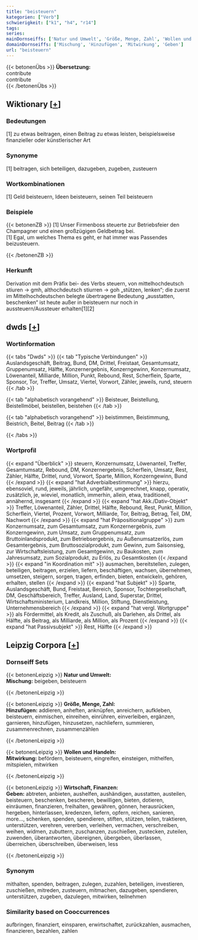 ```yaml
---
title: "beisteuern"
kategorien: ["Verb"]
schwierigkeit: ["k1", "h4", "r14"]
tags:
series:
mainDornseiffs: ['Natur und Umwelt', 'Größe, Menge, Zahl', 'Wollen und Handeln', 'Wirtschaft, Finanzen']
domainDornseiffs: ['Mischung', 'Hinzufügen', 'Mitwirkung', 'Geben']
url: "beisteuern"
---
```


{{< betonenÜbs >}}
**Übersetzung:**  
contribute  
contribute  
{{< /betonenÜbs >}}

## Wiktionary [[+](https://de.wiktionary.org/wiki/beisteuern)]

### Bedeutungen
[1] zu etwas beitragen, einen Beitrag zu etwas leisten, beispielsweise finanzieller oder künstlerischer Art  

### Synonyme
[1] beitragen, sich beteiligen, dazugeben, zugeben, zusteuern  

### Wortkombinationen
[1] Geld beisteuern, Ideen beisteuern, seinen Teil beisteuern  

### Beispiele
{{< betonenZB >}}
[1] Unser Firmenboss steuerte zur Betriebsfeier den Champagner und einen großzügigen Geldbetrag bei.  
[1] Egal, um welches Thema es geht, er hat immer was Passendes beizusteuern.  

{{< /betonenZB >}}
### Herkunft
Derivation mit dem Präfix bei- des Verbs steuern, von mittelhochdeutsch stiuren → gmh, althochdeutsch stiurren → goh „stützen, lenken“; die zuerst im Mittelhochdeutschen belegte übertragene Bedeutung „ausstatten, beschenken“ ist heute außer in beisteuern nur noch in aussteuern/Aussteuer erhalten[1][2]  



## dwds [[+](https://www.dwds.de/wb/beisteuern)]

### Wortinformation
{{< tabs "Dwds" >}}
{{< tab "Typische Verbindungen" >}}
Auslandsgeschäft, Beitrag, Bund, DM, Drittel, Freistaat, Gesamtumsatz, Gruppenumsatz, Hälfte, Konzernergebnis, Konzerngewinn, Konzernumsatz, Löwenanteil, Milliarde, Million, Punkt, Rebound, Rest, Scherflein, Sparte, Sponsor, Tor, Treffer, Umsatz, Viertel, Vorwort, Zähler, jeweils, rund, steuern
{{< /tab >}}

{{< tab "alphabetisch vorangehend" >}}
Beisteuer, Beistellung, Beistellmöbel, beistellen, beistehen
{{< /tab >}}

{{< tab "alphabetisch vorangehend" >}}
beistimmen, Beistimmung, Beistrich, Beitel, Beitrag
{{< /tab >}}

{{< /tabs >}}

### Wortprofil
{{< expand "Überblick" >}} steuern, Konzernumsatz, Löwenanteil, Treffer, Gesamtumsatz, Rebound, DM, Konzernergebnis, Scherflein, Umsatz, Rest, Zähler, Hälfte, Drittel, rund, Vorwort, Sparte, Million, Konzerngewinn, Bund {{< /expand >}}
{{< expand "hat Adverbialbestimmung" >}} hierzu, ebensoviel, rund, jeweils, jährlich, ungefähr, umgerechnet, knapp, operativ, zusätzlich, je, wieviel, monatlich, immerhin, allein, etwa, traditionell, annähernd, insgesamt {{< /expand >}}
{{< expand "hat Akk./Dativ-Objekt" >}} Treffer, Löwenanteil, Zähler, Drittel, Hälfte, Rebound, Rest, Punkt, Million, Scherflein, Viertel, Prozent, Vorwort, Milliarde, Tor, Beitrag, Betrag, Teil, DM, Nachwort {{< /expand >}}
{{< expand "hat Präpositionalgruppe" >}} zum Konzernumsatz, zum Gesamtumsatz, zum Konzernergebnis, zum Konzerngewinn, zum Umsatz, zum Gruppenumsatz, zum Bruttoinlandsprodukt, zum Betriebsergebnis, zu Außenumsatzerlös, zum Gesamtergebnis, zum Bruttosozialprodukt, zum Gewinn, zum Saisonsieg, zur Wirtschaftsleistung, zum Gesamtgewinn, zu Baukosten, zum Jahresumsatz, zum Sozialprodukt, zu Erlös, zu Gesamtkosten {{< /expand >}}
{{< expand "in Koordination mit" >}} ausmachen, bereitstellen, zulegen, beteiligen, beitragen, erzielen, liefern, beschäftigen, wachsen, übernehmen, umsetzen, steigern, sorgen, tragen, erfinden, bieten, entwickeln, gehören, erhalten, stellen {{< /expand >}}
{{< expand "hat Subjekt" >}} Sparte, Auslandsgeschäft, Bund, Freistaat, Bereich, Sponsor, Tochtergesellschaft, DM, Geschäftsbereich, Treffer, Ausland, Land, Superstar, Drittel, Wirtschaftsministerium, Landkreis, Million, Stiftung, Dienstleistung, Unternehmensbereich {{< /expand >}}
{{< expand "hat vergl. Wortgruppe" >}} als Fördermittel, als Kredit, als Zuschuß, als Darlehen, als Drittel, als Hälfte, als Beitrag, als Milliarde, als Million, als Prozent {{< /expand >}}
{{< expand "hat Passivsubjekt" >}} Rest, Hälfte {{< /expand >}}

## Leipzig Corpora [[+](https://corpora.uni-leipzig.de/en/res?word=beisteuern&corpusId=deu_newscrawl-public_2018)]

### Dornseiff Sets
{{< betonenLeipzig >}}
**Natur und Umwelt:**  
**Mischung:** beigeben, beisteuern  

{{< /betonenLeipzig >}}


{{< betonenLeipzig >}}
**Größe, Menge, Zahl:**  
**Hinzufügen:** addieren, anheften, anknüpfen, anreichern, aufkleben, beisteuern, einmischen, einreihen, einrühren, einverleiben, ergänzen, garnieren, hinzufügen, hinzusetzen, nachliefern, summieren, zusammenrechnen, zusammenzählen  

{{< /betonenLeipzig >}}


{{< betonenLeipzig >}}
**Wollen und Handeln:**  
**Mitwirkung:** befördern, beisteuern, eingreifen, einsteigen, mithelfen, mitspielen, mitwirken  

{{< /betonenLeipzig >}}


{{< betonenLeipzig >}}
**Wirtschaft, Finanzen:**  
**Geben:** abtreten, anbieten, aushelfen, aushändigen, ausstatten, austeilen, beisteuern, beschenken, bescheren, bewilligen, bieten, dotieren, einräumen, finanzieren, freihalten, gewähren, gönnen, herausrücken, hergeben, hinterlassen, kredenzen, liefern, opfern, reichen, sanieren, more..., schenken, spenden, spendieren, stiften, stützen, teilen, traktieren, unterstützen, verehren, vererben, verleihen, vermachen, verschreiben, weihen, widmen, zubuttern, zuschanzen, zuschießen, zustecken, zuteilen, zuwenden, überantworten, übereignen, übergeben, überlassen, überreichen, überschreiben, überweisen, less  

{{< /betonenLeipzig >}}

### Synonym
mithalten, spenden, beitragen, zulegen, zuzahlen, beteiligen, investieren, zuschießen, mitreden, zusteuern, mitmachen, dazugeben, spendieren, unterstützen, zugeben, dazulegen, mitwirken, teilnehmen


### Similarity based on Cooccurrences
aufbringen, finanziert, einsparen, erwirtschaftet, zurückzahlen, ausmachen, finanzieren, bezahlen, zahlen

